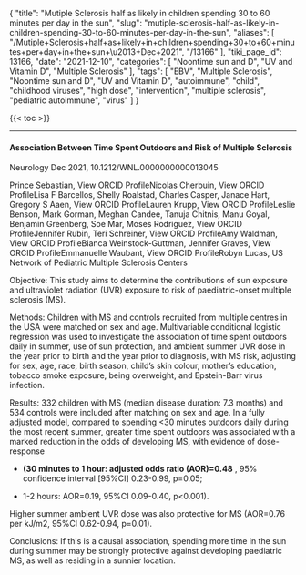 {
    "title": "Mutiple Sclerosis half as likely in children spending 30 to 60 minutes per day in the sun",
    "slug": "mutiple-sclerosis-half-as-likely-in-children-spending-30-to-60-minutes-per-day-in-the-sun",
    "aliases": [
        "/Mutiple+Sclerosis+half+as+likely+in+children+spending+30+to+60+minutes+per+day+in+the+sun+\u2013+Dec+2021",
        "/13166"
    ],
    "tiki_page_id": 13166,
    "date": "2021-12-10",
    "categories": [
        "Noontime sun and D",
        "UV and Vitamin D",
        "Multiple Sclerosis"
    ],
    "tags": [
        "EBV",
        "Multiple Sclerosis",
        "Noontime sun and D",
        "UV and Vitamin D",
        "autoimmune",
        "child",
        "childhood viruses",
        "high dose",
        "intervention",
        "multiple sclerosis",
        "pediatric autoimmune",
        "virus"
    ]
}


{{< toc >}}

---

#### Association Between Time Spent Outdoors and Risk of Multiple Sclerosis

Neurology Dec 2021, 10.1212/WNL.0000000000013045

Prince Sebastian,  View ORCID ProfileNicolas Cherbuin,  View ORCID ProfileLisa F Barcellos, Shelly Roalstad, Charles Casper, Janace Hart, Gregory S Aaen,  View ORCID ProfileLauren Krupp,  View ORCID ProfileLeslie Benson, Mark Gorman, Meghan Candee, Tanuja Chitnis, Manu Goyal, Benjamin Greenberg, Soe Mar, Moses Rodriguez,  View ORCID ProfileJennifer Rubin, Teri Schreiner,  View ORCID ProfileAmy Waldman,  View ORCID ProfileBianca Weinstock-Guttman, Jennifer Graves,  View ORCID ProfileEmmanuelle Waubant,  View ORCID ProfileRobyn Lucas, US Network of Pediatric Multiple Sclerosis Centers

Objective: This study aims to determine the contributions of sun exposure and ultraviolet radiation (UVR) exposure to risk of paediatric-onset multiple sclerosis (MS).

Methods: Children with MS and controls recruited from multiple centres in the USA were matched on sex and age. Multivariable conditional logistic regression was used to investigate the association of time spent outdoors daily in summer, use of sun protection, and ambient summer UVR dose in the year prior to birth and the year prior to diagnosis, with MS risk, adjusting for sex, age, race, birth season, child’s skin colour, mother’s education, tobacco smoke exposure, being overweight, and Epstein-Barr virus infection.

Results: 332 children with MS (median disease duration: 7.3 months) and 534 controls were included after matching on sex and age. In a fully adjusted model, compared to spending <30 minutes outdoors daily during the most recent summer, greater time spent outdoors was associated with a marked reduction in the odds of developing MS, with evidence of dose-response

*  **(30 minutes to 1 hour: adjusted odds ratio (AOR)=0.48** , 95% confidence interval <span>[95%CI]</span> 0.23-0.99, p=0.05; 

* 1-2 hours: AOR=0.19, 95%CI 0.09-0.40, p<0.001). 

Higher summer ambient UVR dose was also protective for MS (AOR=0.76 per kJ/m2, 95%CI 0.62-0.94, p=0.01).

Conclusions: If this is a causal association, spending more time in the sun during summer may be strongly protective against developing paediatric MS, as well as residing in a sunnier location.